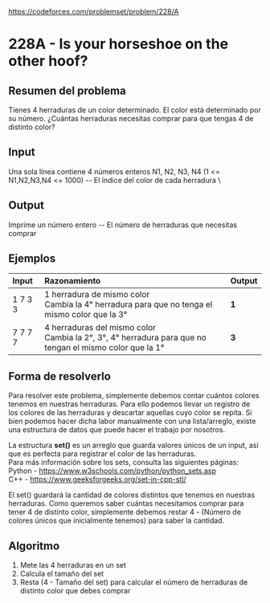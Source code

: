 https://codeforces.com/problemset/problem/228/A

# 228A - Is your horseshoe on the other hoof?

## Resumen del problema
Tienes 4 herraduras de un color determinado. El color está determinado por su número. ¿Cuántas herraduras necesitas comprar para que tengas 4 de distinto color?

## Input
Una sola línea contiene 4 números enteros N1, N2, N3, N4 (1 <= N1,N2,N3,N4 <= 1000) -- El índice del color de cada herradura \

## Output
Imprime un número entero -- El número de herraduras que necesitas comprar

## Ejemplos
| Input   | Razonamiento                                   | Output |
| :----   | :--------------------------------------------  | -----  |
| 1 7 3 3 | 1 herradura de mismo color <br> Cambia la 4° herradura para que no tenga el mismo color que la 3° | **1** |
| 7 7 7 7 | 4 herraduras del mismo color <br> Cambia la 2°, 3°, 4° herradura para que no tengan el mismo color que la 1° | **3** |

## Forma de resolverlo
Para resolver este problema, simplemente debemos contar cuántos colores tenemos en nuestras herraduras. Para ello podemos llevar un registro de los colores de las herraduras y descartar aquellas cuyo color se repita. Si bien podemos hacer dicha labor manualmente con una lista/arreglo, existe una estructura de datos que puede hacer el trabajo por nosotros.

La estructura **set()** es un arreglo que guarda valores únicos de un input, así que es perfecta para registrar el color de las herraduras. \
Para más información sobre los sets, consulta las siguientes páginas: \
Python - https://www.w3schools.com/python/python_sets.asp \
C++ - https://www.geeksforgeeks.org/set-in-cpp-stl/

El set() guardará la cantidad de colores distintos que tenemos en nuestras herraduras. Como queremos saber cuántas necesitamos comprar para tener 4 de distinto color, simplemente debemos restar 4 - (Número de colores únicos que inicialmente tenemos) para saber la cantidad.

## Algoritmo
1) Mete las 4 herraduras en un set 
2) Calcula el tamaño del set 
3) Resta (4 - Tamaño del set) para calcular el número de herraduras de distinto color que debes comprar